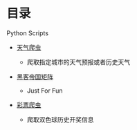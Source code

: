 # 目录
Python Scripts

- [天气爬虫](<https://github.com/kunchiang/Scripts_py/blob/master/get_weather.py>)
    - 爬取指定城市的天气预报或者历史天气

- [黑客帝国矩阵](<https://github.com/kunchiang/Scripts_py/blob/master/matrix.py>)
    - Just For Fun

- [彩票爬虫](<https://github.com/kunchiang/Scripts_py/blob/master/get_caipiao.py>)
    - 爬取双色球历史开奖信息